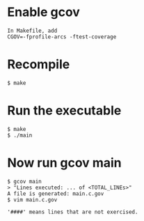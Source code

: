 # Enable gcov
	In Makefile, add 
	CGOV=-fprofile-arcs -ftest-coverage

# Recompile
	$ make

# Run the executable
	$ make
	$ ./main

# Now run gcov main
	$ gcov main
	> "Lines executed: ... of <TOTAL_LINEs>"
	A file is generated: main.c.gov
	$ vim main.c.gov

	'####' means lines that are not exercised.
